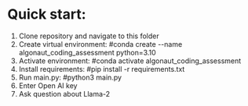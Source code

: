 # Quick start:

1) Clone repository and navigate to this folder
2) Create virtual environment: #conda create --name algonaut_coding_assessment python=3.10
3) Activate environment: #conda activate algonaut_coding_assessment
5) Install requirements: #pip install -r requirements.txt
6) Run main.py: #python3 main.py
7) Enter Open AI key
8) Ask question about Llama-2
